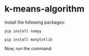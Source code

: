 # k-means-algorithm

Install the following packages:
```
pip install numpy
 ```
 ```
 pip install matplotlib
 ```
Now, run the command:

